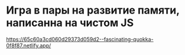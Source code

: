 # Игра в пары на развитие памяти, написанна на чистом JS <br>
https://65c60a3cd060d29373d059d2--fascinating-quokka-0f8f87.netlify.app/
